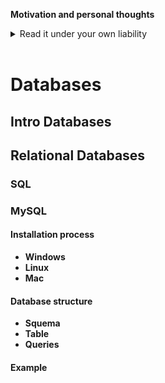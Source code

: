 **Motivation and personal thoughts**
<details><summary>Read it under your own liability</summary><p>

I have been doing a couple of online tutorials, and I have learned some stuff indeed, but after a couple of weeks if I don´t use that knowledge it simply disappears. In order to really 'last', I came back to the roots, to the very beggining, a humble man with just a desire of learning, no prior experience, no degrees, no names.

I started the repos with [ROS tutorials](https://github.com/fegonzalez7/rob_unal_clase2), it kinda worked, actually they are my legacy on robotics, but now I want something for myself. A couple of things:
 - **Why english?:** The real answer shoul be why not?...I need to improve it.
 - **Why DB and SQL?:** Because a do not know a da*m thing about it, so I am starting from scratch.
 - **Why a repo poorly coded and badly commented?:** Well, there should be probably hundreds of books about these topics, but there are not mine, plus this is my way.

 *Disclaimer:* I will never say that a random [*chick*](https://github.com/ariasAleia?tab=repositories) was right about this. It seems that I am recovering the licence to <*insert some sh#t*>.
</p></details></br>

# Databases


## Intro Databases

## Relational Databases

### SQL

### MySQL

#### Installation process

 - **Windows**
 - **Linux**
 - **Mac**

#### Database structure

 - **Squema**
 - **Table**
 - **Queries**

#### Example

